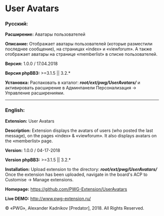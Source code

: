 # User Avatars

### Русский:

**Расширение:**		Аватары пользователей

**Описание:**		Отображает аватары пользователей (которые разместили последнее сообщение), на страницах «index» и «viewforum». А также отображает аватары на странице «memberlist» в списке пользователей.

**Версия:**			1.0.0 / 17.04.2018

**Версия phpBB3:**	>=3.1.5 || 3.2.*

**Установка:**		Распаковать в каталог: **_root/ext/pwg/UserAvatars/_** и активировать расширение в Админпанели Персонализация -> Управление расширениями.

***
### English:

**Extension:**		User Avatars

**Description:**	Extension displays the avatars of users (who posted the last message), on the pages «index» & «viewforum». It also displays avatars on the «memberlist» page.

**Version:**		1.0.0 / 04-17-2018

**Version phpBB3:**	>=3.1.5 || 3.2.*

**Installation:**	Upload extension to the directory: **_root/ext/pwg/UserAvatars/_** Once the extension has been uploaded, navigate in the board's ACP to Customise -> Manage extensions.

**Homepage:** https://github.com/PWG-Extension/UserAvatars

**Live DEMO:** http://www.pwg-extension.ru/

© «PWG», Alexander Kadnikov [Predator],  2018. All Rights Reserved.
